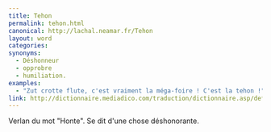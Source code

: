```yaml
---
title: Tehon
permalink: tehon.html
canonical: http://lachal.neamar.fr/Tehon
layout: word
categories:
synonyms:
  - Déshonneur
  - opprobre
  - humiliation.
examples:
  - "Zut crotte flute, c'est vraiment la méga-foire ! C'est la tehon !"
link: http://dictionnaire.mediadico.com/traduction/dictionnaire.asp/definition/honte/2006
---
```


Verlan du mot &quot;Honte&quot;. Se dit d'une chose déshonorante.

